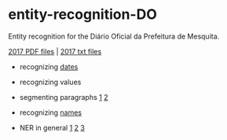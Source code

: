 # entity-recognition-DO

Entity recognition for the Diário Oficial da Prefeitura de Mesquita.

[2017 PDF files](https://www.dropbox.com/sh/bjmdx53jss28xr0/AACj0zMgi2st96xVcsTgfFr8a?dl=0) | [2017 txt files](https://drive.google.com/open?id=0B0pQDCvbHdY-TEpGWUdlREJsd2c)

- recognizing [dates](https://stackoverflow.com/questions/3276180/extracting-date-from-a-string-in-python)

- recognizing values

- segmenting paragraphs [1](http://segeval.readthedocs.io/en/latest/) [2](https://code.google.com/archive/p/splitta/source/default/source)

- recognizing [names](https://code.google.com/archive/p/splitta/source/default/source)

- NER in general [1](http://nlpforhackers.io/named-entity-extraction/) [2](http://www.nltk.org/_modules/nltk/tag/stanford.html) [3](http://nltk.org/api/nltk.tag.html#module-nltk.tag.stanford)
